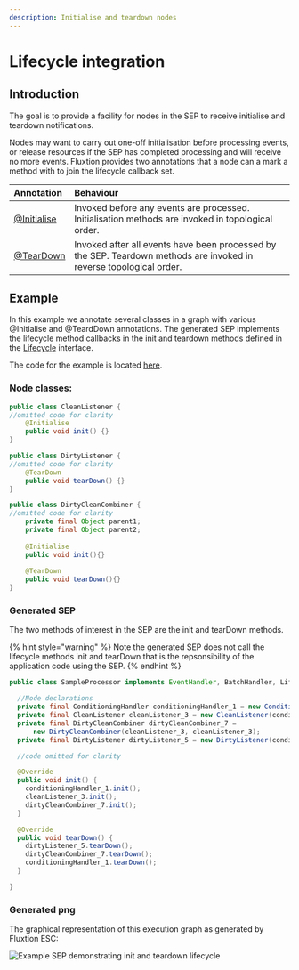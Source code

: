 ```yaml
---
description: Initialise and teardown nodes
---
```


# Lifecycle integration

## Introduction

The goal is to provide a facility for nodes in the SEP to receive initialise and teardown notifications.

Nodes may want to carry out one-off initialisation before processing events, or release resources if the SEP has completed processing and will receive no more events. Fluxtion provides two annotations that a node can a mark a method with to join the lifecycle callback set.

| Annotation | Behaviour |
| :--- | :--- |
| [@Initialise](https://github.com/v12technology/fluxtion/blob/master/builder/src/main/java/com/fluxtion/api/annotations/Initialise.java) | Invoked before any events are processed. Initialisation methods are invoked in topological order. |
| [@TearDown](https://github.com/v12technology/fluxtion/blob/master/builder/src/main/java/com/fluxtion/api/annotations/TearDown.java) | Invoked after all events have been processed by the SEP. Teardown methods are invoked in reverse topological order. |

## Example

In this example we annotate several classes in a graph with various @Initialise and @TeardDown annotations. The generated SEP implements the lifecycle method callbacks in the init and teardown methods defined in the [Lifecycle](https://github.com/v12technology/fluxtion/blob/master/api/src/main/java/com/fluxtion/runtime/lifecycle/Lifecycle.java) interface.

The code for the example is located [here](https://github.com/v12technology/fluxtion/tree/develop/examples/documentation-examples/src/main/java/com/fluxtion/example/core/dependencyinjection/lifecycle).

### Node classes:

```java
public class CleanListener {
//omitted code for clarity
    @Initialise
    public void init() {}
}

public class DirtyListener {
//omitted code for clarity   
    @TearDown
    public void tearDown() {}
}

public class DirtyCleanCombiner {
//omitted code for clarity   
    private final Object parent1;
    private final Object parent2;
        
    @Initialise
    public void init(){}
    
    @TearDown
    public void tearDown(){}    
}
```

### Generated SEP

The two methods of interest in the SEP are the init and tearDown methods.

{% hint style="warning" %}
Note the generated SEP does not call the lifecycle methods init and tearDown that is the repsonsibility of the application code using the SEP.
{% endhint %}

```java
public class SampleProcessor implements EventHandler, BatchHandler, Lifecycle {

  //Node declarations
  private final ConditioningHandler conditioningHandler_1 = new ConditioningHandler();
  private final CleanListener cleanListener_3 = new CleanListener(conditioningHandler_1);
  private final DirtyCleanCombiner dirtyCleanCombiner_7 =
      new DirtyCleanCombiner(cleanListener_3, cleanListener_3);
  private final DirtyListener dirtyListener_5 = new DirtyListener(conditioningHandler_1);

  //code omitted for clarity

  @Override
  public void init() {
    conditioningHandler_1.init();
    cleanListener_3.init();
    dirtyCleanCombiner_7.init();
  }

  @Override
  public void tearDown() {
    dirtyListener_5.tearDown();
    dirtyCleanCombiner_7.tearDown();
    conditioningHandler_1.tearDown();
  }

}
```

### Generated png

 The graphical representation of this execution graph as generated by Fluxtion ESC:

![Example SEP demonstrating init and teardown lifecycle](../../../../.gitbook/assets/sampleprocessor%20%2813%29.png)

